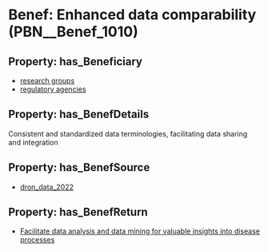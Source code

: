 # Benef: __Enhanced data comparability__ (PBN__Benef_1010)

## Property: has_Beneficiary

* [research groups](../Stakeholder/PBN__Stakeholder_172)
* [regulatory agencies](../Stakeholder/PBN__Stakeholder_401)

## Property: has_BenefDetails

Consistent and standardized data terminologies, facilitating data sharing and integration

## Property: has_BenefSource

* [dron_data_2022](../Article/PBN__Article_208)

## Property: has_BenefReturn

* [Facilitate data analysis and data mining for valuable insights into disease processes](../BenefReturn/PBN__BenefReturn_1124)

